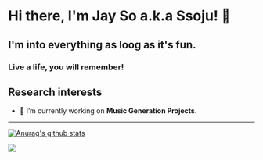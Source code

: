 # Hi there, I'm Jay So a.k.a Ssoju! 👋

## I'm into everything as loog as it's fun.
### Live a life, you will remember!


Research interests
---
* 🔭 I’m currently working on **Music Generation Projects**.

---
[![Anurag's github stats](https://github-readme-stats.vercel.app/api?username=Ssojux2)](https://github.com/anuraghazra/github-readme-stats)


<img src="https://img.shields.io/github/followers/ssojux2?label=Please%20be%20my%20follower%21&style=plastic">


<!--
**Ssojux2/Ssojux2** is a ✨ _special_ ✨ repository because its `README.md` (this file) appears on your GitHub profile.

Here are some ideas to get you started:

- 🔭 I’m currently working on ...
- 🌱 I’m currently learning ...
- 👯 I’m looking to collaborate on ...
- 🤔 I’m looking for help with ...
- 💬 Ask me about ...
- 📫 How to reach me: ...
- 😄 Pronouns: ...
- ⚡ Fun fact: ...
-->
